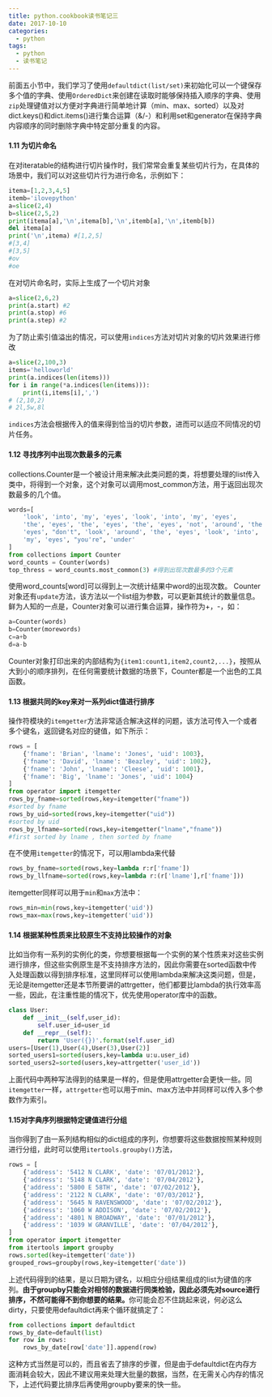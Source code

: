 ```yaml
---
title: python.cookbook读书笔记三
date: 2017-10-10
categories: 
  - python
tags: 
  - python
  - 读书笔记
---
```

前面五小节中，我们学习了使用`defaultdict(list/set)`来初始化可以一个键保存多个值的字典、使用`OrderedDict`来创建在读取时能够保持插入顺序的字典、使用`zip`处理键值对以方便对字典进行简单地计算（min、max、sorted）以及对dict.keys()和dict.items()进行集合运算（&/-）和利用set和generator在保持字典内容顺序的同时删除字典中特定部分重复的内容。
<!-- more -->

#### 1.11 为切片命名
在对iteratable的结构进行切片操作时，我们常常会重复某些切片行为，在具体的场景中，我们可以对这些切片行为进行命名，示例如下：
```python
itema=[1,2,3,4,5]
itemb='ilovepython'
a=slice(2,4)
b=slice(2,5,2)
print(itema[a],'\n',itema[b],'\n',itemb[a],'\n',itemb[b])
del itema[a]
print('\n',itema) #[1,2,5]
#[3,4]
#[3,5]
#ov
#oe
```
在对切片命名时，实际上生成了一个切片对象
```python
a=slice(2,6,2)
print(a.start) #2
print(a.stop) #6
print(a.step) #2
```
为了防止索引值溢出的情况，可以使用`indices`方法对切片对象的切片效果进行修改
```python
a=slice(2,100,3)
items='helloworld'
print(a.indices(len(items)))
for i in range(*a.indices(len(items))):
    print(i,items[i],',')
# (2,10,2)
# 2l,5w,8l
```
`indices`方法会根据传入的值来得到恰当的切片参数，进而可以适应不同情况的切片任务。

#### 1.12 寻找序列中出现次数最多的元素

collections.Counter是一个被设计用来解决此类问题的类，将想要处理的list传入类中，将得到一个对象，这个对象可以调用most_common方法，用于返回出现次数最多的几个值。
```python
words=[
    'look', 'into', 'my', 'eyes', 'look', 'into', 'my', 'eyes',
    'the', 'eyes', 'the', 'eyes', 'the', 'eyes', 'not', 'around', 'the',
    'eyes', "don't", 'look', 'around', 'the', 'eyes', 'look', 'into',
    'my', 'eyes', "you're", 'under'
]
from collections import Counter
word_counts = Counter(words)
top_thress = word_counts.most_common(3) #得到出现次数最多的3个元素
```
使用word_counts[word]可以得到上一次统计结果中word的出现次数。
Counter对象还有`update`方法，该方法以一个list组为参数，可以更新其统计的数量信息。
鲜为人知的一点是，Counter对象可以进行集合运算，操作符为+，-，如：
```python
a=Counter(words)
b=Counter(morewords)
c=a+b
d=a-b
```
Counter对象打印出来的内部结构为`{item1:count1,item2,count2,...}`，按照从大到小的顺序排列，在任何需要统计数据的场景下，Counter都是一个出色的工具函数。

#### 1.13 根据共同的key来对一系列dict值进行排序
操作符模块的`itemgetter`方法非常适合解决这样的问题，该方法可传入一个或者多个键名，返回键名对应的键值，如下所示：
```python
rows = [
    {'fname': 'Brian', 'lname': 'Jones', 'uid': 1003},
    {'fname': 'David', 'lname': 'Beazley', 'uid': 1002},
    {'fname': 'John', 'lname': 'Cleese', 'uid': 1001},
    {'fname': 'Big', 'lname': 'Jones', 'uid': 1004}
]
from operator import itemgetter
rows_by_fname=sorted(rows,key=itemgetter("fname"))
#sorted by fname
rows_by_uid=sorted(rows,key=itemgetter("uid"))
#sorted by uid
rows_by_lfname=sorted(rows,key=itemgetter("lname","fname"))
#first sorted by lname , then sorted by fname
```
在不使用`itemgetter`的情况下，可以用lambda来代替
```python
rows_by_fname=sorted(rows,key=lambda r:r['fname'])
rows_by_llfname=sorted(rows,key=lambda r:(r['lname'],r['fname']))
```
itemgetter同样可以用于`min`和`max`方法中：
```python
rows_min=min(rows,key=itemgetter('uid'))
rows_max=max(rows,key=itemgetter('uid'))
```

#### 1.14 根据某种性质来比较原生不支持比较操作的对象
比如当你有一系列的实例化的类，你想要根据每一个实例的某个性质来对这些实例进行排序，但这些实例原生是不支持排序方法的，因此你需要在sorted函数中传入处理函数以得到排序标准，这里同样可以使用lambda来解决这类问题，但是，无论是itemgetter还是本节所要讲的attrgetter，他们都要比lambda的执行效率高一些，因此，在注重性能的情况下，优先使用operator库中的函数。
```python
class User:
    def __init__(self,user_id):
        self.user_id=user_id
    def __repr__(self):
        return 'User({})'.format(self.user_id)
users=[User(1),User(4),User(3),User(2)]
sorted_users1=sorted(users,key=lambda u:u.user_id)
sorted_users2=sorted(users,key=attrgetter('user_id'))
```
上面代码中两种写法得到的结果是一样的，但是使用attrgetter会更快一些。同`itemgetter`一样，`attrgetter`也可以用于min、max方法中并同样可以传入多个参数作为索引。
#### 1.15对字典序列根据特定键值进行分组
当你得到了由一系列结构相似的dict组成的序列，你想要将这些数据按照某种规则进行分组，此时可以使用`itertools.groupby()`方法，
```python
rows = [
    {'address': '5412 N CLARK', 'date': '07/01/2012'},
    {'address': '5148 N CLARK', 'date': '07/04/2012'},
    {'address': '5800 E 58TH', 'date': '07/02/2012'},
    {'address': '2122 N CLARK', 'date': '07/03/2012'},
    {'address': '5645 N RAVENSWOOD', 'date': '07/02/2012'},
    {'address': '1060 W ADDISON', 'date': '07/02/2012'},
    {'address': '4801 N BROADWAY', 'date': '07/01/2012'},
    {'address': '1039 W GRANVILLE', 'date': '07/04/2012'},
]
from operator import itemgetter
from itertools import groupby
rows.sorted(key=itemgetter('date'))
grouped_rows=groupby(rows,key=itemgetter('date'))
```
上述代码得到的结果，是以日期为键名，以相应分组结果组成的list为键值的序列。<b>由于groupby只能会对相邻的数据进行同类检验，因此必须先对source进行排序，不然可能得不到你想要的结果。</b>你可能会忍不住跳起来说，何必这么dirty，只要使用defaultdict再来个循环就搞定了：
```python
from collections import defaultdict
rows_by_date=default(list)
for row in rows:
    rows_by_date[row['date']].append(row)
```
这种方式当然是可以的，而且省去了排序的步骤，但是由于defaultdict在内存方面消耗会较大，因此不建议用来处理大批量的数据，当然，在无需关心内存的情况下，上述代码要比排序后再使用groupby要来的快一些。
